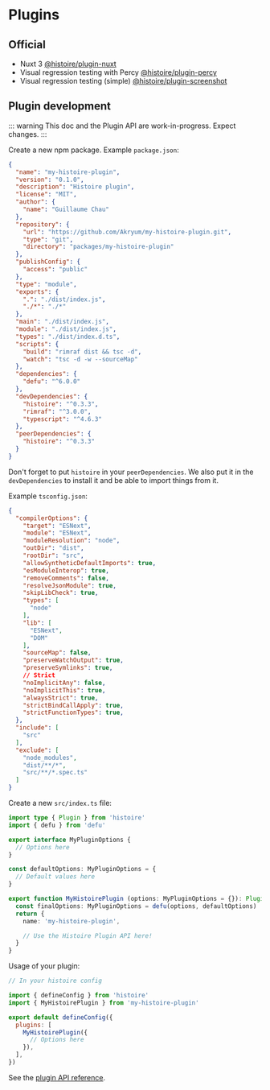 # Plugins

## Official

- Nuxt 3 [@histoire/plugin-nuxt](https://github.com/histoire-dev/histoire/tree/main/packages/histoire-plugin-nuxt)
- Visual regression testing with Percy [@histoire/plugin-percy](https://github.com/histoire-dev/histoire/tree/main/packages/histoire-plugin-percy)
- Visual regression testing (simple) [@histoire/plugin-screenshot](https://github.com/histoire-dev/histoire/tree/main/packages/histoire-plugin-screenshot)

## Plugin development

::: warning
This doc and the Plugin API are work-in-progress. Expect changes.
:::

Create a new npm package. Example `package.json`:

```json
{
  "name": "my-histoire-plugin",
  "version": "0.1.0",
  "description": "Histoire plugin",
  "license": "MIT",
  "author": {
    "name": "Guillaume Chau"
  },
  "repository": {
    "url": "https://github.com/Akryum/my-histoire-plugin.git",
    "type": "git",
    "directory": "packages/my-histoire-plugin"
  },
  "publishConfig": {
    "access": "public"
  },
  "type": "module",
  "exports": {
    ".": "./dist/index.js",
    "./*": "./*"
  },
  "main": "./dist/index.js",
  "module": "./dist/index.js",
  "types": "./dist/index.d.ts",
  "scripts": {
    "build": "rimraf dist && tsc -d",
    "watch": "tsc -d -w --sourceMap"
  },
  "dependencies": {
    "defu": "^6.0.0"
  },
  "devDependencies": {
    "histoire": "^0.3.3",
    "rimraf": "^3.0.0",
    "typescript": "^4.6.3"
  },
  "peerDependencies": {
    "histoire": "^0.3.3"
  }
}
```

Don't forget to put `histoire` in your `peerDependencies`. We also put it in the `devDependencies` to install it and be able to import things from it.

Example `tsconfig.json`:

```json
{
  "compilerOptions": {
    "target": "ESNext",
    "module": "ESNext",
    "moduleResolution": "node",
    "outDir": "dist",
    "rootDir": "src",
    "allowSyntheticDefaultImports": true,
    "esModuleInterop": true,
    "removeComments": false,
    "resolveJsonModule": true,
    "skipLibCheck": true,
    "types": [
      "node"
    ],
    "lib": [
      "ESNext",
      "DOM"
    ],
    "sourceMap": false,
    "preserveWatchOutput": true,
    "preserveSymlinks": true,
    // Strict
    "noImplicitAny": false,
    "noImplicitThis": true,
    "alwaysStrict": true,
    "strictBindCallApply": true,
    "strictFunctionTypes": true,
  },
  "include": [
    "src"
  ],
  "exclude": [
    "node_modules",
    "dist/**/*",
    "src/**/*.spec.ts"
  ]
}
```

Create a new `src/index.ts` file:

```ts
import type { Plugin } from 'histoire'
import { defu } from 'defu'

export interface MyPluginOptions {
  // Options here
}

const defaultOptions: MyPluginOptions = {
  // Default values here
}

export function MyHistoirePlugin (options: MyPluginOptions = {}): Plugin {
  const finalOptions: MyPluginOptions = defu(options, defaultOptions)
  return {
    name: 'my-histoire-plugin',

    // Use the Histoire Plugin API here!
  }
}
```

Usage of your plugin:

```js
// In your histoire config

import { defineConfig } from 'histoire'
import { MyHistoirePlugin } from 'my-histoire-plugin'

export default defineConfig({
  plugins: [
    MyHistoirePlugin({
      // Options here
    }),
  ],
})
```

See the [plugin API reference](../reference/plugin-api.md).
